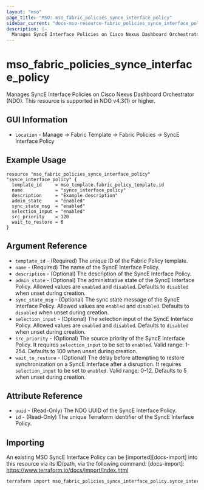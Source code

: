 ```yaml
---
layout: "mso"
page_title: "MSO: mso_fabric_policies_synce_interface_policy"
sidebar_current: "docs-mso-resource-fabric_policies_synce_interface_policy"
description: |-
  Manages SyncE Interface Policies on Cisco Nexus Dashboard Orchestrator (NDO)
---
```




# mso_fabric_policies_synce_interface_policy #

Manages SyncE Interface Policies on Cisco Nexus Dashboard Orchestrator (NDO). This resource is supported in NDO v4.3(1) or higher.

## GUI Information ##

* `Location` - Manage -> Fabric Template -> Fabric Policies -> SyncE Interface Policy

## Example Usage ##

```hcl
resource "mso_fabric_policies_synce_interface_policy" "synce_interface_policy" {
  template_id     = mso_template.fabric_policy_template.id
  name            = "synce_interface_policy"
  description     = "Example description"
  admin_state     = "enabled"
  sync_state_msg  = "enabled"
  selection_input = "enabled"
  src_priority    = 120
  wait_to_restore = 6
}
```

## Argument Reference ##

* `template_id` - (Required) The unique ID of the Fabric Policy template.
* `name` - (Required) The name of the SyncE Interface Policy.
* `description` - (Optional) The description of the SyncE Interface Policy.
* `admin_state` - (Optional) The administrative state of the SyncE Interface Policy. Allowed values are `enabled` and `disabled`. Defaults to `disabled` when unset during creation.
* `sync_state_msg` - (Optional) The sync state message of the SyncE Interface Policy. Allowed values are `enabled` and `disabled`. Defaults to `disabled` when unset during creation.
* `selection_input` - (Optional) The selection input of the SyncE Interface Policy. Allowed values are `enabled` and `disabled`. Defaults to `disabled` when unset during creation.
* `src_priority` - (Optional) The source priority of the SyncE Interface Policy. It requires `selection_input` to be set to `enabled`. Valid range: 1-254. Defaults to 100 when unset during creation.
* `wait_to_restore` - (Optional) The delay before attempting to restore synchronization on a SyncE Interface after a disruption. It requires `selection_input` to be set to `enabled`. Valid range: 0-12. Defaults to 5 when unset during creation.

## Attribute Reference ##

* `uuid` - (Read-Only) The NDO UUID of the SyncE Interface Policy.
* `id` - (Read-Only) The unique Terraform identifier of the SyncE Interface Policy.

## Importing ##

An existing MSO SyncE Interface Policy can be [imported][docs-import] into this resource via its ID/path, via the following command: [docs-import]: <https://www.terraform.io/docs/import/index.html>

```bash
terraform import mso_fabric_policies_synce_interface_policy.synce_interface_policy templateId/{template_id}/SyncEInterfacePolicy/{name}
```
